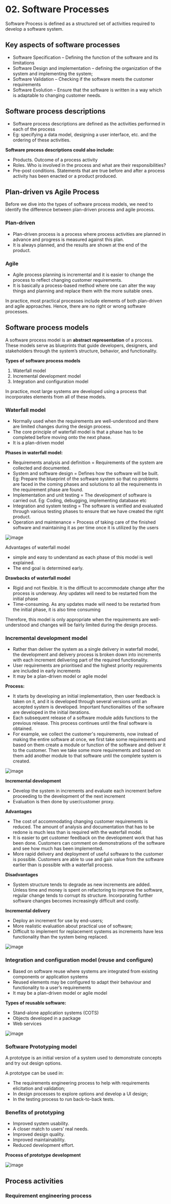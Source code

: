 # 02. Software Processes
Software Process is defined as a structured set of activities required to develop a software system. 

## Key aspects of software processes
- Software Specification – Defining the function of the software and its limitations
- Software Design and implementation – defining the organization of the system and implementing the system;
- Software Validation – Checking if the software meets the customer requirements
- Software Evolution – Ensure that the software is written in a way which is adaptable to changing customer needs.

## Software process descriptions
- Software process descriptions are defined as the activities performed in each of the process
- Eg: specifying a data model, designing a user interface, etc. and the ordering of these activities.

**Software process descriptions could also include:**
- Products. Outcome of a process activity
- Roles. Who is involved in the process and what are their responsibilities?
- Pre-post conditions. Statements that are true before and after a process activity has been enacted or a product produced.  

## Plan-driven vs Agile Process
Before we dive into the types of software process models, we need to identify the difference between plan-driven process and agile process.

### Plan-driven
- Plan-driven process is a process where process activities are planned in advance and progress is measured against this plan.
- It is always planned, and the results are shown at the end of the product.

### Agile
- Agile process planning is incremental and it is easier to change the process to reflect changing customer requirements.
- It is basically a process-based method where one can alter the way things and planning and replace them with the more suitable ones.

In practice, most practical processes include elements of both plan-driven and agile approaches. Hence, there are no right or wrong software processes.

## Software process models
A software process model is an **abstract representation** of a process. These models serve as blueprints that guide developers, designers, and stakeholders through the system’s structure, behavior, and functionality.

**Types of software process models**
1. Waterfall model
2. Incremental development model 
3. Integration and configuration model

In practice, most large systems are developed using a process that incorporates elements from all of these models.

### Waterfall model
- Normally used when the requirements are well-understood and there are limited changes during the design process.
- The core principle of waterfall model is that a phase has to be completed before moving onto the next phase.
- It is a plan-driven model

**Phases in waterfall model:**
- Requirements analysis and definition = Requirements of the system are collected and documented. 
- System and software design = Defines how the software will be built. Eg: Prepare the blueprint of the software system so that no problems are faced in the coming phases and solutions to all the requirements in the requirement phase are found.
- Implementation and unit testing = The development of software is carried out. Eg: Coding, debugging, implementing database etc
- Integration and system testing = The software is verified and evaluated through various testing phases to ensure that we have created the right product.
- Operation and maintenance = Process of taking care of the finished software and maintaining it as per time once it is utilized by the users

![image](https://github.com/user-attachments/assets/0aacf607-e9e5-4c9f-99fb-d97748488ad7)

Advantages of waterfall model
- simple and easy to understand as each phase of this model is well explained.
- The end goal is determined early.


**Drawbacks of waterfall model**
- Rigid and not flexible. It is the difficult to accommodate change after the process is underway. Any updates will need to be restarted from the initial phase
- Time-consuming. As any updates made will need to be restarted from the initial phase, it is also time consuming

Therefore, this model is only appropriate when the requirements are well-understood and changes will be fairly limited during the design process. 

### Incremental development model
- Rather than deliver the system as a single delivery in waterfall model, the development and delivery process is broken down into increments with each increment delivering part of the required functionality.
- User requirements are prioritised and the highest priority requirements are included in early increments
- It may be a plan-driven model or agile model

**Process:**
- It starts by developing an initial implementation, then user feedback is taken on it, and it is developed through several versions until an accepted system is developed. Important functionalities of the software are developed in the initial iterations.
- Each subsequent release of a software module adds functions to the previous release. This process continues until the final software is obtained.
- For example, we collect the customer's requirements, now instead of making the entire software at once, we first take some requirements and based on them create a module or function of the software and deliver it to the customer. Then we take some more requirements and based on them add another module to that software until the complete system is created.

![image](https://github.com/user-attachments/assets/b51b48c2-6855-4809-a279-5005aa084ddd)

**Incremental development**
- Develop the system in increments and evaluate each increment before proceeding to the development of the next increment
- Evaluation is then done by user/customer proxy.

**Advantages**
- The cost of accommodating changing customer requirements is reduced. The amount of analysis and documentation that has to be redone is much less than is required with the waterfall model.
- It is easier to get customer feedback on the development work that has been done. Customers can comment on demonstrations of the software and see how much has been implemented.
- More rapid delivery and deployment of useful software to the customer is possible. Customers are able to use and gain value from the software earlier than is possible with a waterfall process. 

**Disadvantages**
- System structure tends to degrade as new increments are added.  Unless time and money is spent on refactoring to improve the software, regular change tends to corrupt its structure. Incorporating further software changes becomes increasingly difficult and costly. 

**Incremental delivery**
- Deploy an increment for use by end-users;
- More realistic evaluation about practical use of software;
- Difficult to implement for replacement systems as increments have less functionality than the system being replaced.

![image](https://github.com/user-attachments/assets/a03cc74e-6622-4dce-a0c5-43d359141f87)

### Integration and configuration model (reuse and configure)
- Based on software reuse where systems are integrated from existing components or application systems
- Reused elements may be configured to adapt their behaviour and functionality to a user’s requirements
- It may be a plan-driven model or agile model

**Types of reusable software:**
- Stand-alone application systems (COTS)
- Objects developed in a package
- Web services

![image](https://github.com/user-attachments/assets/80eea59c-45b6-420b-9bb0-8e60b21526eb)

### Software Prototyping model
A prototype is an initial version of a system used to demonstrate concepts and try out design options.

A prototype can be used in:
- The requirements engineering process to help with requirements elicitation and validation;
- In design processes to explore options and develop a UI design;
- In the testing process to run back-to-back tests.

### Benefits of prototyping
- Improved system usability.
- A closer match to users’ real needs.
- Improved design quality.
- Improved maintainability.
- Reduced development effort.

**Process of prototype development**

![image](https://github.com/user-attachments/assets/70c5f216-5234-440c-ba90-8cf0d51cf765)

## Process activities

### Requirement engineering process

